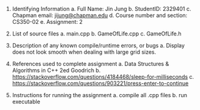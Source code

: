 1) Identifying Information
a. Full Name: Jin Jung
b. StudentID: 2329401
c. Chapman email: jijung@chapman.edu
d. Course number and section: CS350-02
e. Assignment: 2

2) List of source files
a. main.cpp
b. GameOfLife.cpp
c. GameOfLife.h

3) Description of any known compile/runtime errors, or bugs
a. Display does not look smooth when dealing with large grid sizes.

4) References used to complete assignment
a. Data Structures & Algorithms in C++ 2ed Goodrich
b. https://stackoverflow.com/questions/4184468/sleep-for-milliseconds
c. https://stackoverflow.com/questions/903221/press-enter-to-continue

5) Instructions for running the assignment
a. compile all .cpp files
b. run executable


